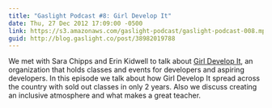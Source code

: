 ```yaml
---
title: "Gaslight Podcast #8: Girl Develop It"
date: Thu, 27 Dec 2012 17:09:00 -0500
link: https://s3.amazonaws.com/gaslight-podcast/gaslight-podcast-008.mp3
guid: http://blog.gaslight.co/post/38982019788
---
```


We met with Sara Chipps and Erin Kidwell to talk about <a
href="http://girldevelopit.com/">Girl Develop It</a>, an organization that holds
classes and events for developers and aspiring developers. In this episode we
talk about how Girl Develop It spread across the country with sold out classes
in only 2 years. Also we discuss creating an inclusive atmosphere and what makes
a great teacher.
